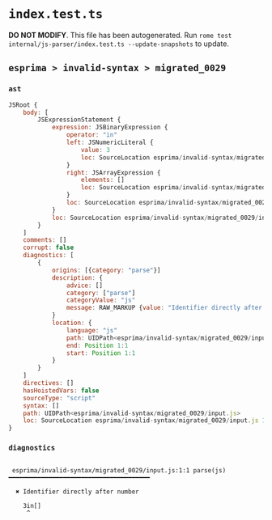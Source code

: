 # `index.test.ts`

**DO NOT MODIFY**. This file has been autogenerated. Run `rome test internal/js-parser/index.test.ts --update-snapshots` to update.

## `esprima > invalid-syntax > migrated_0029`

### `ast`

```javascript
JSRoot {
	body: [
		JSExpressionStatement {
			expression: JSBinaryExpression {
				operator: "in"
				left: JSNumericLiteral {
					value: 3
					loc: SourceLocation esprima/invalid-syntax/migrated_0029/input.js 1:0-1:1
				}
				right: JSArrayExpression {
					elements: []
					loc: SourceLocation esprima/invalid-syntax/migrated_0029/input.js 1:3-1:5
				}
				loc: SourceLocation esprima/invalid-syntax/migrated_0029/input.js 1:0-1:5
			}
			loc: SourceLocation esprima/invalid-syntax/migrated_0029/input.js 1:0-1:5
		}
	]
	comments: []
	corrupt: false
	diagnostics: [
		{
			origins: [{category: "parse"}]
			description: {
				advice: []
				category: ["parse"]
				categoryValue: "js"
				message: RAW_MARKUP {value: "Identifier directly after number"}
			}
			location: {
				language: "js"
				path: UIDPath<esprima/invalid-syntax/migrated_0029/input.js>
				end: Position 1:1
				start: Position 1:1
			}
		}
	]
	directives: []
	hasHoistedVars: false
	sourceType: "script"
	syntax: []
	path: UIDPath<esprima/invalid-syntax/migrated_0029/input.js>
	loc: SourceLocation esprima/invalid-syntax/migrated_0029/input.js 1:0-2:0
}
```

### `diagnostics`

```

 esprima/invalid-syntax/migrated_0029/input.js:1:1 parse(js) ━━━━━━━━━━━━━━━━━━━━━━━━━━━━━━━━━━━━━━━

  ✖ Identifier directly after number

    3in[]
     ^


```
